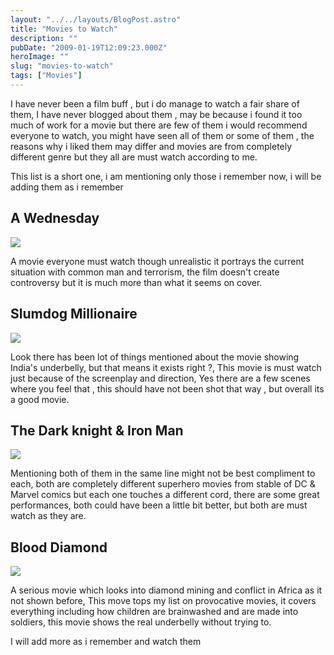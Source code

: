 ```yaml
---
layout: "../../layouts/BlogPost.astro"
title: "Movies to Watch"
description: ""
pubDate: "2009-01-19T12:09:23.000Z"
heroImage: ""
slug: "movies-to-watch"
tags: ["Movies"]
---
```


I have never been a film buff , but i do manage to watch a fair share of them, I have never blogged about them , may be because i found it too much of work for a movie but there are few of them i would recommend everyone to watch, you might have seen all of them or some of them , the reasons why i liked them may differ and movies are from completely different genre but they all are must watch according to me.

This list is a short one, i am mentioning only those i remember now, i will be adding them as i remember

## A Wednesday

![](/content/images/2013/Dec/wednesday.jpg)

A movie everyone must watch though unrealistic it portrays the current situation with common man and terrorism, the film doesn't create controversy but it is much more than what it seems on cover.

## Slumdog Millionaire

![](/content/images/2013/Dec/slumdog.jpg)

Look there has been lot of things mentioned about the movie showing India's underbelly, but that means it exists right ?, This movie is must watch just because of the screenplay and direction, Yes there are a few scenes where you feel that , this should have not been shot that way , but overall its a good movie.

## The Dark knight &amp; Iron Man

![](/content/images/2013/Dec/darkknight.jpg)

Mentioning both of them in the same line might not be best compliment to each, both are completely different superhero movies from stable of DC &amp; Marvel comics but each one touches a different cord, there are some great performances, both could have been a little bit better, but both are must watch as they are.

## Blood Diamond

![](/content/images/2013/Dec/blooddiamond.jpg)

A serious movie which looks into diamond mining and conflict in Africa as it not shown before, This move tops my list on provocative movies, it covers everything including how children are brainwashed and are made into soldiers, this movie shows the real underbelly without trying to.

I will add more as i remember and watch them
